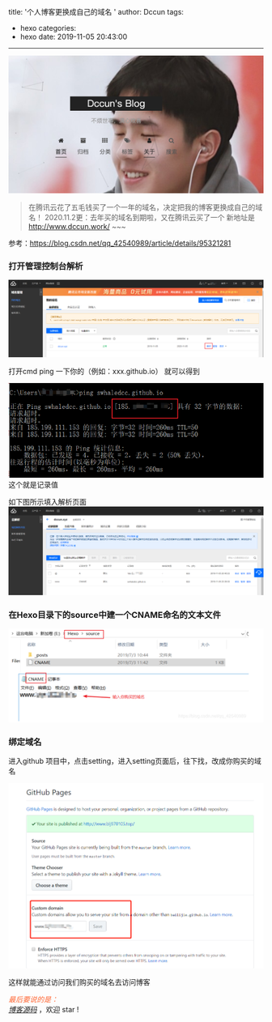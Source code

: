 title: '个人博客更换成自己的域名 '
author: Dccun
tags:
  - hexo
categories:
  - hexo
date: 2019-11-05 20:43:00
---
![upload successful](/images/pasted-129.png) 

>在腾讯云花了五毛钱买了一个一年的域名，决定把我的博客更换成自己的域名！
2020.11.2更：去年买的域名到期啦，又在腾讯云买了一个 新地址是 http://www.dccun.work/  ~~~

<!--more-->

参考：https://blog.csdn.net/qq_42540989/article/details/95321281

### 打开管理控制台解析
![upload successful](/images/pasted-36.png)

打开cmd  ping  一下你的（例如：xxx.github.io） 就可以得到

![upload successful](/images/pasted-39.png)
这个就是记录值

如下图所示填入解析页面
![upload successful](/images/pasted-38.png)

### 在Hexo目录下的source中建一个CNAME命名的文本文件

![upload successful](/images/pasted-40.png)

### 绑定域名
进入github 项目中，点击setting，进入setting页面后，往下找，改成你购买的域名

![upload successful](/images/pasted-41.png)

这样就能通过访问我们购买的域名去访问博客

<p id="div-border-top-blue">
<span style="color:#f63;"><i>最后要说的是：</i></span><br><a href="https://github.com/swhaleDCC/swhaleDCC.github.io"><i>博客源码</i></a> ，欢迎 star !</p>
